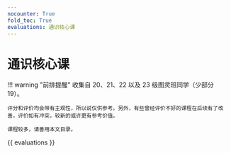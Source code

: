 ```yaml
---
nocounter: True
fold_toc: True
evaluations: 通识核心课
---
```


# 通识核心课

!!! warning "前排提醒"
    收集自 20、21、22 以及 23 级图灵班同学（少部分 19）。

    评分和评价均会带有主观性，所以说仅供参考。另外，有些曾经评价不好的课程在后续有了改善，评价如有冲突，较新的或许更有参考价值。

    课程较多，请善用本文目录。

{{ evaluations }}
